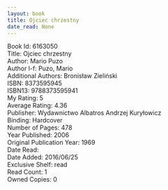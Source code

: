 ```yaml
---
layout: book
title: Ojciec chrzestny
date_read: None
---
```


Book Id: 6163050<br />
Title: Ojciec chrzestny<br />
Author: Mario Puzo<br />
Author l-f: Puzo, Mario<br />
Additional Authors: Bronisław Zieliński<br />
ISBN: 8373595945<br />
ISBN13: 9788373595941<br />
My Rating: 5<br />
Average Rating: 4.36<br />
Publisher: Wydawnictwo Albatros Andrzej Kuryłowicz<br />
Binding: Hardcover<br />
Number of Pages: 478<br />
Year Published: 2006<br />
Original Publication Year: 1969<br />
Date Read: <br />
Date Added: 2016/06/25<br />
Exclusive Shelf: read<br />
Read Count: 1<br />
Owned Copies: 0<br />

